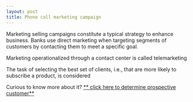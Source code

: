 ```yaml
---
layout: post
title: Phone call marketing campaign
---
```

Marketing selling campaigns constitute a typical strategy to enhance business. Banks use direct marketing when targeting segments of customers by contacting them to meet a specific goal.

Marketing operationalized through a contact center is called telemarketing

The task of selecting the best set of clients, i.e., that are more likely to subscribe a product, is considered

Curious to know more about it?
[** click here to determine prospective customer**](https://bank-marketing-campaign.herokuapp.com/)
